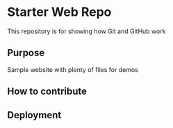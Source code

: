 # Starter Web Repo

This repository is for showing how Git and GitHub work

## Purpose

Sample website with plenty of files for demos

## How to contribute
## Deployment 